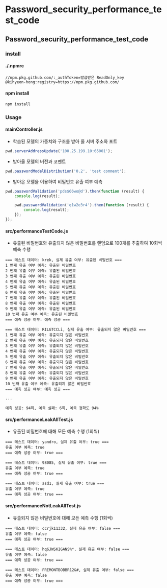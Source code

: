 # Password_security_performance_test_code

## Password_security_performance_test_code

### install

#### ./.npmrc

```text
//npm.pkg.github.com/:_authToken=발급받은 ReadOnly_key
@kihyeon-hong:registry=https://npm.pkg.github.com/
```

#### npm install

```bash
npm install
```

### Usage

#### mainController.js

-   학습된 모델의 가중치와 구조를 받아 올 서버 주소와 포트

```javascript
pwd.serverAddressUpdate('100.25.199.10:65001');
```

-   받아올 모델의 버전과 코멘트

```javascript
pwd.passwordModelDistribution('0.2', 'test comment');
```

-   받아온 모델을 이용하여 비밀번호 유출 여부 예측

```javascript
pwd.passwordValidation('pds$66wo@d').then(function (result) {
    console.log(result);

    pwd.passwordValidation('q1w2e3r4').then(function (result) {
        console.log(result);
    });
});
```

#### src/performanceTestCode.js

-   유출된 비밀번호와 유출되지 않은 비밀번호를 랜덤으로 100개를 추출하여 10회씩 예측 수행

```text
=== 테스트 데이터: krek, 실제 유출 여부: 유출된 비밀번호 ===
1 번째 유출 여부 예측: 유출된 비밀번호
2 번째 유출 여부 예측: 유출된 비밀번호
3 번째 유출 여부 예측: 유출된 비밀번호
4 번째 유출 여부 예측: 유출된 비밀번호
5 번째 유출 여부 예측: 유출된 비밀번호
6 번째 유출 여부 예측: 유출된 비밀번호
7 번째 유출 여부 예측: 유출된 비밀번호
8 번째 유출 여부 예측: 유출된 비밀번호
9 번째 유출 여부 예측: 유출된 비밀번호
10 번째 유출 여부 예측: 유출된 비밀번호
=== 예측 성공 여부: 예측 성공 ===

=== 테스트 데이터: RILGTCCLi, 실제 유출 여부: 유출되지 않은 비밀번호 ===
1 번째 유출 여부 예측: 유출되지 않은 비밀번호
2 번째 유출 여부 예측: 유출되지 않은 비밀번호
3 번째 유출 여부 예측: 유출되지 않은 비밀번호
4 번째 유출 여부 예측: 유출되지 않은 비밀번호
5 번째 유출 여부 예측: 유출되지 않은 비밀번호
6 번째 유출 여부 예측: 유출되지 않은 비밀번호
7 번째 유출 여부 예측: 유출되지 않은 비밀번호
8 번째 유출 여부 예측: 유출되지 않은 비밀번호
9 번째 유출 여부 예측: 유출되지 않은 비밀번호
10 번째 유출 여부 예측: 유출되지 않은 비밀번호
=== 예측 성공 여부: 예측 성공 ===

...

예측 성공: 94회, 예측 실패: 6회, 예측 정확도 94%
```

#### src/performanceLeakAllTest.js

-   유출된 비밀번호에 대해 모든 예측 수행 (1회씩)

```text
=== 테스트 데이터: yandro, 실제 유출 여부: true ===
유출 여부 예측: true
=== 예측 성공 여부: true ===

=== 테스트 데이터: 98085, 실제 유출 여부: true ===
유출 여부 예측: true
=== 예측 성공 여부: true ===

=== 테스트 데이터: asd1, 실제 유출 여부: true ===
유출 여부 예측: true
=== 예측 성공 여부: true ===
```

#### src/performanceNotLeakAllTest.js

-   유출되지 않은 비밀번호에 대해 모든 예측 수행 (1회씩)

```text
=== 테스트 데이터: ccrjk11332, 실제 유출 여부: false ===
유출 여부 예측: false
=== 예측 성공 여부: true ===

=== 테스트 데이터: hq6JWSKIGANS%*, 실제 유출 여부: false ===
유출 여부 예측: false
=== 예측 성공 여부: true ===

=== 테스트 데이터: FREMONTBOBBR12&#, 실제 유출 여부: false ===
유출 여부 예측: false
=== 예측 성공 여부: true ===
```
